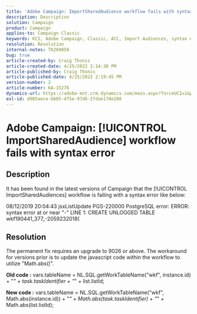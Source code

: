 ```yaml
---
title: 'Adobe Campaign: ImportSharedAudience workflow fails with syntax error'
description: Description
solution: Campaign
product: Campaign
applies-to: Campaign Classic
keywords: KCS, Adobe Campaign, Classic, ACC, Import Audiences, syntax error
resolution: Resolution
internal-notes: TK204050
bug: true
article-created-by: Craig Thonis
article-created-date: 4/25/2022 2:14:30 PM
article-published-by: Craig Thonis
article-published-date: 4/25/2022 2:19:45 PM
version-number: 2
article-number: KA-15276
dynamics-url: https://adobe-ent.crm.dynamics.com/main.aspx?forceUCI=1&pagetype=entityrecord&etn=knowledgearticle&id=19d73c03-a2c4-ec11-a7b6-0022480a1ec2
exl-id: d985aece-bb05-4f5e-97d6-2fdae178e260
---
```

# Adobe Campaign: [!UICONTROL ImportSharedAudience] workflow fails with syntax error

## Description


It has been found in the latest versions of Campaign that the [!UICONTROL ImportSharedAudiences] workflow is failing with a syntax error like below:

08/12/2019 20:04:43 jsxListUpdate PGS-220000 PostgreSQL error: ERROR:  syntax error at or near "-" LINE 1: CREATE UNLOGGED TABLE wkf190441_377_-2059232018(                                            


## Resolution


The permanent fix requires an upgrade to 9026 or above. The workaround for versions prior is to update the javascript code within the workflow to utilize "Math.abs()".

<b>Old code :</b>
vars.tableName = NL.SQL.getWorkTableName("wkf", instance.id) + "_" + task.taskIdentifier + "_" + list.listId;

<b>New code :</b>
vars.tableName = NL.SQL.getWorkTableName("wkf", Math.abs(instance.id)) + "_" + Math.abs(task.taskIdentifier) + "_" + Math.abs(list.listId);
